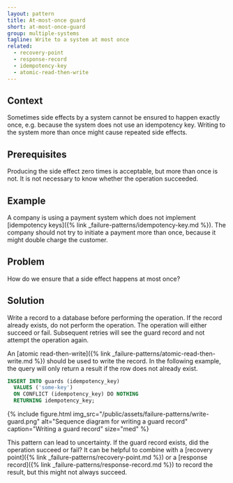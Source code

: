 ```yaml
---
layout: pattern
title: At-most-once guard
short: at-most-once-guard
group: multiple-systems
tagline: Write to a system at most once
related:
  - recovery-point
  - response-record
  - idempotency-key
  - atomic-read-then-write
---
```


## Context

Sometimes side effects by a system cannot be ensured to happen exactly once, e.g. because the system does not use an idempotency key. Writing to the system more than once might cause repeated side effects.

## Prerequisites

Producing the side effect zero times is acceptable, but more than once is not. It is not necessary to know whether the operation succeeded.

## Example

A company is using a payment system which does not implement [idempotency keys]({% link _failure-patterns/idempotency-key.md %}). The company should not try to initiate a payment more than once, because it might double charge the customer.

## Problem

How do we ensure that a side effect happens at most once?

## Solution

Write a record to a database before performing the operation. If the record already exists, do not perform the operation. The operation will either succeed or fail. Subsequent retries will see the guard record and not attempt the operation again.

An [atomic read-then-write]({% link _failure-patterns/atomic-read-then-write.md %}) should be used to write the record. In the following example, the query will only return a result if the row does not already exist.

```sql
INSERT INTO guards (idempotency_key)
  VALUES ('some-key')
  ON CONFLICT (idempotency_key) DO NOTHING
  RETURNING idempotency_key;
```

{% include figure.html
  img_src="/public/assets/failure-patterns/write-guard.png"
  alt="Sequence diagram for writing a guard record"
  caption="Writing a guard record"
  size="med"
%}

This pattern can lead to uncertainty. If the guard record exists, did the operation succeed or fail? It can be helpful to combine with a [recovery point]({% link _failure-patterns/recovery-point.md %}) or a [response record]({% link _failure-patterns/response-record.md %}) to record the result, but this might not always succeed.
